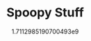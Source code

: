 ---
title: "Spoopy Stuff"
date: 1711298519.0700493
image: "img/fey-lanterns.jpeg"
description: "Lots of unique spoopy things that light up"
---